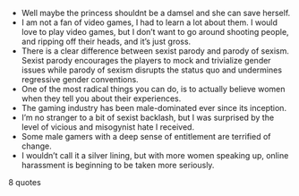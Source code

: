  - Well maybe the princess shouldnt be a damsel and she can save herself.
 - I am not a fan of video games, I had to learn a lot about them. I would love to play video games, but I don’t want to go around shooting people, and ripping off their heads, and it’s just gross.
 - There is a clear difference between sexist parody and parody of sexism. Sexist parody encourages the players to mock and trivialize gender issues while parody of sexism disrupts the status quo and undermines regressive gender conventions.
 - One of the most radical things you can do, is to actually believe women when they tell you about their experiences.
 - The gaming industry has been male-dominated ever since its inception.
 - I’m no stranger to a bit of sexist backlash, but I was surprised by the level of vicious and misogynist hate I received.
 - Some male gamers with a deep sense of entitlement are terrified of change.
 - I wouldn’t call it a silver lining, but with more women speaking up, online harassment is beginning to be taken more seriously.

8 quotes